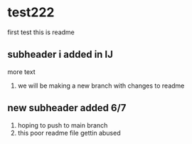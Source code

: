 # test222
first test
this is readme
## subheader i added in IJ
more text

1. we will be making a new branch with changes to readme

## new subheader added 6/7
1. hoping to push to main branch
2. this poor readme file gettin abused
